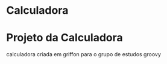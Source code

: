 # Calculadora
Projeto da Calculadora
======================

calculadora criada em griffon para o grupo de estudos groovy
